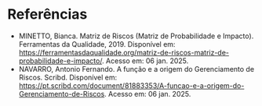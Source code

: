 # Referências

* MINETTO, Bianca. Matriz de Riscos (Matriz de Probabilidade e Impacto). Ferramentas da Qualidade, 2019. Disponível em: https://ferramentasdaqualidade.org/matriz-de-riscos-matriz-de-probabilidade-e-impacto/. Acesso em: 06 jan. 2025.
* NAVARRO, Antonio Fernando. A função e a origem do Gerenciamento de Riscos. Scribd. Disponível em: https://pt.scribd.com/document/81883353/A-funcao-e-a-origem-do-Gerenciamento-de-Riscos. Acesso em: 06 jan. 2025.